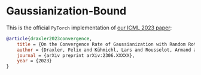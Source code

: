 # Gaussianization-Bound

This is the official `PyTorch` implementation of [our ICML 2023 paper](http://arxiv.org/abs/2306.01843):

```bibtex
@article{draxler2023convergence,
    title = {On the Convergence Rate of Gaussianization with Random Rotations},
    author = {Draxler, Felix and Kühmichl, Lars and Rousselot, Armand and Müller, Jens and Schnörr, Christoph and Köthe, Ullrich},
    journal = {arXiv preprint arXiv:2306.XXXXX},
    year = {2023}
}
```

